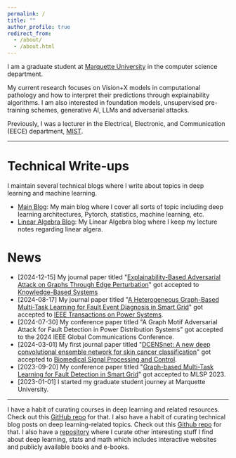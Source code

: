 ```yaml
---
permalink: /
title: ""
author_profile: true
redirect_from: 
  - /about/
  - /about.html
---
```


I am a graduate student at [Marquette University](https://www.marquette.edu/) in the computer science department.

My current research focuses on Vision+X models in computational pathology and how to interpret their predictions through explainability algorithms. I am also interested in foundation models, unsupervised pre-training schemes, generative AI, LLMs and adversarial attacks.

Previously, I was a lecturer in the Electrical, Electronic, and Communication (EECE) department, [MIST](https://mist.ac.bd/).

------
# Technical Write-ups
I maintain several technical blogs where I write about topics in deep learning and machine learning.

- [Main Blog](https://dibalokechanda.github.io/): My main blog where I cover all sorts of topic including deep learning architectures, Pytorch, statistics, machine learning, etc.
- [Linear Algebra Blog](https://dibalokechanda.github.io/Linear-Algebra/): My Linear Algebra blog where I keep my lecture notes regarding linear algera.

# News 
- [2024-12-15] My journal paper titled "[Explainability-Based Adversarial Attack on Graphs Through Edge Perturbation](https://arxiv.org/abs/2312.17301)" got accepted to [Knowledge-Based Systems](https://www.sciencedirect.com/journal/knowledge-based-systems)
- [2024-08-17] My journal paper titled "[A Heterogeneous Graph-Based Multi-Task Learning for Fault Event Diagnosis in Smart Grid](https://graphbasedmtl.github.io/heterogenous-graph-mtl-fault-diagonosis/)" got accepted to [IEEE Transactions on Power Systems](https://ieeexplore.ieee.org/xpl/RecentIssue.jsp?punumber=59).
- [2024-07-30] My conference paper titled "A Graph Motif Adversarial Attack for Fault Detection in Power Distribution Systems" got accepted to the 2024 IEEE Global Communications Conference. 
- [2024-03-01] My first journal paper titled "[DCENSnet: A new deep convolutional ensemble network for skin cancer classification](https://www.sciencedirect.com/science/article/pii/S1746809423011904)" got accepted to [Biomedical Signal Processing and Control](https://www.sciencedirect.com/journal/biomedical-signal-processing-and-control).
- [2023-09-20] My conference paper titled "[Graph-based Multi-Task Learning for Fault Detection in Smart Grid](https://graph-based-mtl-fault-detection.github.io/)" got accepted to MLSP 2023.
- [2023-01-01] I started my graduate student journey at Marquette University.

------

I have a habit of curating courses in deep learning and related resources. Check out this [GitHub repo](https://github.com/dibaloke/DL-ML-Courses/tree/main) for that. I also have a habit of curating technical blog posts on deep learning-related topics. Check out this [Github repo](https://github.com/dibaloke/DL-ML-Blogs) for that. I also have a [repository](https://github.com/dibaloke/others) where I curate other interesting stuff I find about deep learning, stats and math which includes interactive websites and publicly available books and e-books.

